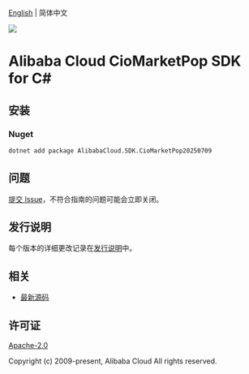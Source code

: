 [English](README.md) | 简体中文

![](https://aliyunsdk-pages.alicdn.com/icons/AlibabaCloud.svg)

# Alibaba Cloud CioMarketPop SDK for C#

## 安装

### Nuget

```bash
dotnet add package AlibabaCloud.SDK.CioMarketPop20250709
```

## 问题

[提交 Issue](https://github.com/aliyun/alibabacloud-csharp-sdk/issues/new)，不符合指南的问题可能会立即关闭。

## 发行说明

每个版本的详细更改记录在[发行说明](./ChangeLog.md)中。

## 相关

* [最新源码](https://github.com/aliyun/alibabacloud-csharp-sdk/)

## 许可证

[Apache-2.0](http://www.apache.org/licenses/LICENSE-2.0)

Copyright (c) 2009-present, Alibaba Cloud All rights reserved.

